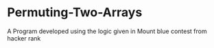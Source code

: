 # Permuting-Two-Arrays
A Program developed using the logic given in Mount blue contest from hacker rank
